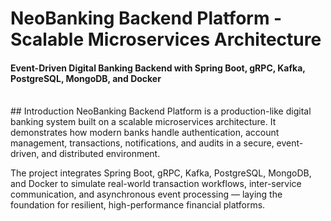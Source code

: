 # NeoBanking Backend Platform - Scalable Microservices Architecture
#### Event-Driven Digital Banking Backend with Spring Boot, gRPC, Kafka, PostgreSQL, MongoDB, and Docker

<br>
## Introduction
NeoBanking Backend Platform is a production-like digital banking system built on a scalable microservices architecture. It demonstrates how modern banks handle authentication, account management, transactions, notifications, and audits in a secure, event-driven, and distributed environment.

The project integrates Spring Boot, gRPC, Kafka, PostgreSQL, MongoDB, and Docker to simulate real-world transaction workflows, inter-service communication, and asynchronous event processing — laying the foundation for resilient, high-performance financial platforms.
